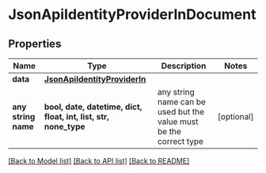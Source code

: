# JsonApiIdentityProviderInDocument


## Properties
Name | Type | Description | Notes
------------ | ------------- | ------------- | -------------
**data** | [**JsonApiIdentityProviderIn**](JsonApiIdentityProviderIn.md) |  | 
**any string name** | **bool, date, datetime, dict, float, int, list, str, none_type** | any string name can be used but the value must be the correct type | [optional]

[[Back to Model list]](../README.md#documentation-for-models) [[Back to API list]](../README.md#documentation-for-api-endpoints) [[Back to README]](../README.md)


